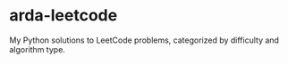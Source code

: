 # arda-leetcode
My Python solutions to LeetCode problems, categorized by difficulty and algorithm type.
